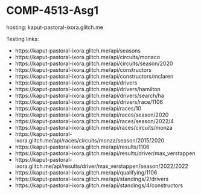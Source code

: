 # COMP-4513-Asg1

hosting: kaput-pastoral-ixora.glitch.me

Testing links:

<ul>
  <li>https://kaput-pastoral-ixora.glitch.me/api/seasons</li>
  <li>https://kaput-pastoral-ixora.glitch.me/api/circuits/monaco</li>
  <li>https://kaput-pastoral-ixora.glitch.me/api/circuits/season/2020</li>
  <li>https://kaput-pastoral-ixora.glitch.me/api/constructors</li>
  <li>https://kaput-pastoral-ixora.glitch.me/api/constructors/mclaren</li>
  <li>https://kaput-pastoral-ixora.glitch.me/api/drivers</li>
  <li>https://kaput-pastoral-ixora.glitch.me/api/drivers/hamilton</li>
  <li>https://kaput-pastoral-ixora.glitch.me/api/drivers/search/ha</li>
  <li>https://kaput-pastoral-ixora.glitch.me/api/drivers/race/1106</li>
  <li>https://kaput-pastoral-ixora.glitch.me/api/races/10</li>
  <li>https://kaput-pastoral-ixora.glitch.me/api/races/season/2020</li>
  <li>https://kaput-pastoral-ixora.glitch.me/api/races/season/2022/4</li>
  <li>https://kaput-pastoral-ixora.glitch.me/api/races/circuits/monza</li>
  <li>https://kaput-pastoral-ixora.glitch.me/api/races/circuits/monza/season/2015/2020</li>
  <li>https://kaput-pastoral-ixora.glitch.me/api/results/1106</li>
  <li>https://kaput-pastoral-ixora.glitch.me/api/results/driver/max_verstappen</li>
  <li>https://kaput-pastoral-ixora.glitch.me/api/results/driver/max_verstappen/season/2022/2022</li>
  <li>https://kaput-pastoral-ixora.glitch.me/api/qualifying/1106</li>
  <li>https://kaput-pastoral-ixora.glitch.me/api/standings/2/drivers</li>
  <li>https://kaput-pastoral-ixora.glitch.me/api/standings/4/constructors</li>
</ul>
